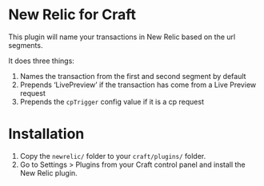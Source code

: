 # New Relic for Craft

This plugin will name your transactions in New Relic based on the url segments.

It does three things:

1. Names the transaction from the first and second segment by default
2. Prepends ‘LivePreview’ if the transaction has come from a Live Preview request
3. Prepends the `cpTrigger` config value if it is a cp request

# Installation

1.  Copy the `newrelic/` folder to your `craft/plugins/` folder.
2.  Go to Settings > Plugins from your Craft control panel and install the New Relic plugin.
